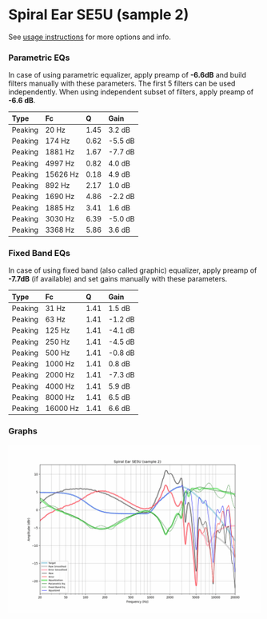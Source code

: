 # Spiral Ear SE5U (sample 2)
See [usage instructions](https://github.com/jaakkopasanen/AutoEq#usage) for more options and info.

### Parametric EQs
In case of using parametric equalizer, apply preamp of **-6.6dB** and build filters manually
with these parameters. The first 5 filters can be used independently.
When using independent subset of filters, apply preamp of **-6.6 dB**.

| Type    | Fc       |    Q | Gain    |
|:--------|:---------|:-----|:--------|
| Peaking | 20 Hz    | 1.45 | 3.2 dB  |
| Peaking | 174 Hz   | 0.62 | -5.5 dB |
| Peaking | 1881 Hz  | 1.67 | -7.7 dB |
| Peaking | 4997 Hz  | 0.82 | 4.0 dB  |
| Peaking | 15626 Hz | 0.18 | 4.9 dB  |
| Peaking | 892 Hz   | 2.17 | 1.0 dB  |
| Peaking | 1690 Hz  | 4.86 | -2.2 dB |
| Peaking | 1885 Hz  | 3.41 | 1.6 dB  |
| Peaking | 3030 Hz  | 6.39 | -5.0 dB |
| Peaking | 3368 Hz  | 5.86 | 3.6 dB  |

### Fixed Band EQs
In case of using fixed band (also called graphic) equalizer, apply preamp of **-7.7dB**
(if available) and set gains manually with these parameters.

| Type    | Fc       |    Q | Gain    |
|:--------|:---------|:-----|:--------|
| Peaking | 31 Hz    | 1.41 | 1.5 dB  |
| Peaking | 63 Hz    | 1.41 | -1.2 dB |
| Peaking | 125 Hz   | 1.41 | -4.1 dB |
| Peaking | 250 Hz   | 1.41 | -4.5 dB |
| Peaking | 500 Hz   | 1.41 | -0.8 dB |
| Peaking | 1000 Hz  | 1.41 | 0.8 dB  |
| Peaking | 2000 Hz  | 1.41 | -7.3 dB |
| Peaking | 4000 Hz  | 1.41 | 5.9 dB  |
| Peaking | 8000 Hz  | 1.41 | 6.5 dB  |
| Peaking | 16000 Hz | 1.41 | 6.6 dB  |

### Graphs
![](./Spiral%20Ear%20SE5U%20(sample%202).png)